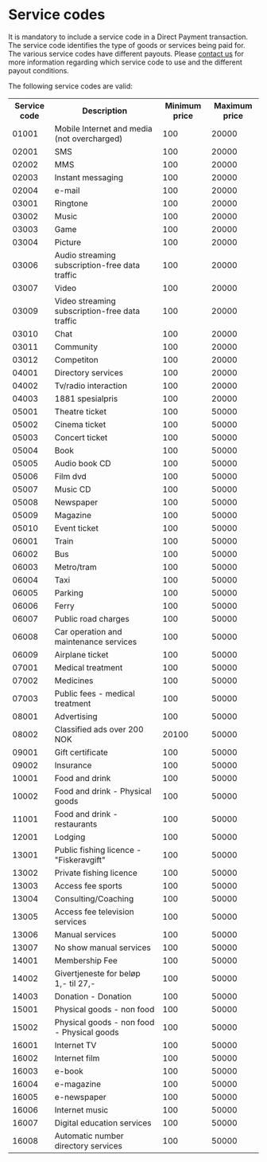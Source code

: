 # Service codes

It is mandatory to include a service code in a Direct Payment transaction. The service code identifies the type of goods or services being paid for. The various service codes have different payouts. Please [contact us](Contact.md) for more information regarding which service code to use and the different payout conditions.

The following service codes are valid:

<table>
<tr><th>Service code</th><th>Description</th><th>Minimum price</th><th>Maximum price</th></tr>
 <tr><td>01001</td><td>Mobile Internet and media (not overcharged)</td><td>100</td><td>20000</td></tr>
 <tr><td>02001</td><td>SMS</td><td>100</td><td>20000</td></tr>
 <tr><td>02002</td><td>MMS</td><td>100</td><td>20000</td></tr>
 <tr><td>02003</td><td>Instant messaging</td><td>100</td><td>20000</td></tr>
 <tr><td>02004</td><td>e-mail</td><td>100</td><td>20000</td></tr>
 <tr><td>03001</td><td>Ringtone</td><td>100</td><td>20000</td></tr>
 <tr><td>03002</td><td>Music</td><td>100</td><td>20000</td></tr>
 <tr><td>03003</td><td>Game</td><td>100</td><td>20000</td></tr>
 <tr><td>03004</td><td>Picture</td><td>100</td><td>20000</td></tr>
 <tr><td>03006</td><td>Audio streaming subscription-free data traffic</td><td>100</td><td>20000</td></tr>
 <tr><td>03007</td><td>Video</td><td>100</td><td>20000</td></tr>
 <tr><td>03009</td><td>Video streaming subscription-free data traffic</td><td>100</td><td>20000</td></tr>
 <tr><td>03010</td><td>Chat</td><td>100</td><td>20000</td></tr>
 <tr><td>03011</td><td>Community</td><td>100</td><td>20000</td></tr>
 <tr><td>03012</td><td>Competiton</td><td>100</td><td>20000</td></tr>
 <tr><td>04001</td><td>Directory services</td><td>100</td><td>20000</td></tr>
 <tr><td>04002</td><td>Tv/radio interaction</td><td>100</td><td>20000</td></tr>
 <tr><td>04003</td><td>1881 spesialpris</td><td>100</td><td>20000</td></tr>
 <tr><td>05001</td><td>Theatre ticket</td><td>100</td><td>50000</td></tr>
 <tr><td>05002</td><td>Cinema ticket</td><td>100</td><td>50000</td></tr>
 <tr><td>05003</td><td>Concert ticket</td><td>100</td><td>50000</td></tr>
 <tr><td>05004</td><td>Book</td><td>100</td><td>50000</td></tr>
 <tr><td>05005</td><td>Audio book CD</td><td>100</td><td>50000</td></tr>
 <tr><td>05006</td><td>Film dvd</td><td>100</td><td>50000</td></tr>
 <tr><td>05007</td><td>Music CD</td><td>100</td><td>50000</td></tr>
 <tr><td>05008</td><td>Newspaper</td><td>100</td><td>50000</td></tr>
 <tr><td>05009</td><td>Magazine</td><td>100</td><td>50000</td></tr>
 <tr><td>05010</td><td>Event ticket</td><td>100</td><td>50000</td></tr>
 <tr><td>06001</td><td>Train</td><td>100</td><td>50000</td></tr>
 <tr><td>06002</td><td>Bus</td><td>100</td><td>50000</td></tr>
 <tr><td>06003</td><td>Metro/tram</td><td>100</td><td>50000</td></tr>
 <tr><td>06004</td><td>Taxi</td><td>100</td><td>50000</td></tr>
 <tr><td>06005</td><td>Parking</td><td>100</td><td>50000</td></tr>
 <tr><td>06006</td><td>Ferry</td><td>100</td><td>50000</td></tr>
 <tr><td>06007</td><td>Public road charges</td><td>100</td><td>50000</td></tr>
 <tr><td>06008</td><td>Car operation and maintenance services</td><td>100</td><td>50000</td></tr>
 <tr><td>06009</td><td>Airplane ticket</td><td>100</td><td>50000</td></tr>
 <tr><td>07001</td><td>Medical treatment</td><td>100</td><td>50000</td></tr>
 <tr><td>07002</td><td>Medicines</td><td>100</td><td>50000</td></tr>
 <tr><td>07003</td><td>Public fees - medical treatment</td><td>100</td><td>50000</td></tr>
 <tr><td>08001</td><td>Advertising</td><td>100</td><td>50000</td></tr>
 <tr><td>08002</td><td>Classified ads over 200 NOK</td><td>20100</td><td>50000</td></tr>
 <tr><td>09001</td><td>Gift certificate</td><td>100</td><td>50000</td></tr>
 <tr><td>09002</td><td>Insurance</td><td>100</td><td>50000</td></tr>
 <tr><td>10001</td><td>Food and drink</td><td>100</td><td>50000</td></tr>
 <tr><td>10002</td><td>Food and drink - Physical goods</td><td>100</td><td>50000</td></tr>
 <tr><td>11001</td><td>Food and drink - restaurants</td><td>100</td><td>50000</td></tr>
 <tr><td>12001</td><td>Lodging</td><td>100</td><td>50000</td></tr>
 <tr><td>13001</td><td>Public fishing licence - "Fiskeravgift"</td><td>100</td><td>50000</td></tr>
 <tr><td>13002</td><td>Private fishing licence</td><td>100</td><td>50000</td></tr>
 <tr><td>13003</td><td>Access fee sports</td><td>100</td><td>50000</td></tr>
 <tr><td>13004</td><td>Consulting/Coaching</td><td>100</td><td>50000</td></tr>
 <tr><td>13005</td><td>Access fee television services</td><td>100</td><td>50000</td></tr>
 <tr><td>13006</td><td>Manual services</td><td>100</td><td>50000</td></tr>
 <tr><td>13007</td><td>No show manual services</td><td>100</td><td>50000</td></tr>
 <tr><td>14001</td><td>Membership Fee</td><td>100</td><td>50000</td></tr>
 <tr><td>14002</td><td>Givertjeneste for beløp 1,- til 27,-</td><td>100</td><td>50000</td></tr>
 <tr><td>14003</td><td>Donation - Donation</td><td>100</td><td>50000</td></tr>
 <tr><td>15001</td><td>Physical goods - non food</td><td>100</td><td>50000</td></tr>
 <tr><td>15002</td><td>Physical goods - non food - Physical goods</td><td>100</td><td>50000</td></tr>
 <tr><td>16001</td><td>Internet TV</td><td>100</td><td>50000</td></tr>
 <tr><td>16002</td><td>Internet film</td><td>100</td><td>50000</td></tr>
 <tr><td>16003</td><td>e-book</td><td>100</td><td>50000</td></tr>
 <tr><td>16004</td><td>e-magazine</td><td>100</td><td>50000</td></tr>
 <tr><td>16005</td><td>e-newspaper</td><td>100</td><td>50000</td></tr>
 <tr><td>16006</td><td>Internet music</td><td>100</td><td>50000</td></tr>
 <tr><td>16007</td><td>Digital education services</td><td>100</td><td>50000</td></tr>
 <tr><td>16008</td><td>Automatic number directory services</td><td>100</td><td>50000</td></tr>
</table>
					
